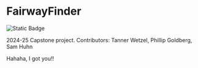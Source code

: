 # FairwayFinder

![Static Badge](https://img.shields.io/badge/etown-capstone-blue)

2024-25 Capstone project. Contributors: Tanner Wetzel, Phillip Goldberg, Sam Huhn

Hahaha, I got you!!